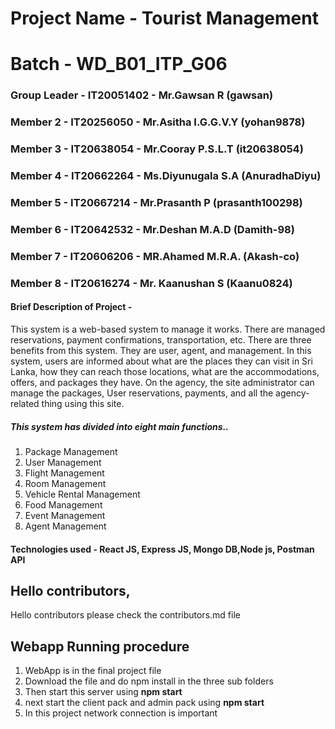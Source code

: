 
# Project Name - Tourist Management
# Batch - WD_B01_ITP_G06
### Group Leader - IT20051402 - Mr.Gawsan R (gawsan)
### Member 2 - IT20256050 - Mr.Asitha I.G.G.V.Y (yohan9878)
### Member 3 - IT20638054 - Mr.Cooray P.S.L.T (it20638054)
### Member 4 - IT20662264 - Ms.Diyunugala S.A (AnuradhaDiyu)
### Member 5 - IT20667214 - Mr.Prasanth P (prasanth100298)
### Member 6 - IT20642532 - Mr.Deshan M.A.D (Damith-98)
### Member 7 - IT20606206 - MR.Ahamed M.R.A. (Akash-co)
### Member 8 - IT20616274 - Mr. Kaanushan S (Kaanu0824)

#### Brief Description of Project - 
<p>
This system is a web-based system to manage it works. There are managed reservations, payment confirmations, transportation, etc.
There are three benefits from this system. They are user, agent, and management. In this system, users are informed about what are the places they can visit in Sri Lanka, how they can reach those locations, what are the accommodations, offers, and packages they have. On the agency, the site administrator can manage the packages, User reservations, payments, and all the agency-related thing using this site.
</p>

<h5>This system has divided into eight main functions..</h5>
<ol>
  <li>Package Management</li>

  <li>User Management</li>
  
  <li>Flight Management</li>
  
  <li>Room Management</li>

  <li>Vehicle Rental Management</li>

  <li>Food Management</li>

  <li>Event Management</li>

  <li>Agent Management</li>
  
  </ol>

#### Technologies used - React JS, Express JS, Mongo DB,Node js, Postman API


## Hello contributors,
<p>Hello contributors please check the contributors.md file </p>

## Webapp Running procedure
<ol>
  <li>WebApp is in the final project file</li>
  <li>Download the file and do npm install in the three sub folders</il>
  <li>Then start this server using <b>npm start</b></li>
  <li>next start the client pack and admin pack using <b>npm start</b></li>
  <li>In this project network connection is important</li>
  </ol>
  


